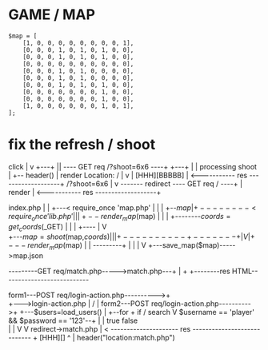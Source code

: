 


# GAME / MAP
 


    $map = [
        [1, 0, 0, 0, 0, 0, 0, 0, 0, 1],
        [0, 0, 0, 1, 0, 1, 0, 1, 0, 0],
        [0, 0, 0, 1, 0, 1, 0, 1, 0, 0],
        [0, 0, 0, 0, 0, 0, 0, 0, 0, 0],
        [0, 0, 0, 1, 0, 1, 0, 0, 0, 0],
        [0, 0, 0, 1, 0, 1, 0, 0, 0, 0],
        [0, 0, 0, 1, 0, 1, 0, 1, 0, 0],
        [0, 0, 0, 0, 0, 0, 0, 1, 0, 0],
        [0, 0, 0, 0, 0, 0, 0, 1, 0, 0],
        [1, 0, 0, 0, 0, 0, 0, 1, 0, 1],        
    ];








 # fix the refresh / shoot



 click
   |
   v
 +---+
 |<a>| ---- GET req /?shoot=6x6 ----+
 +---+                              |
                                    |
                                processing shoot
                                    |
                                    +-- header()
                                    |
                                   render
        Location: /                 |
          v                         |
        [HHH][BBBBB]                |
<----------- res -------------------+
/?shoot=6x6
|
v
------- redirect ---- GET req / ----+
                                    |
                                   render
                                    |
<----------- res -------------------+


index.php
 |
 |
 +---< require_once 'map.php'
 |                     |
 |                     +--$map
 |
 +--------<  require_once 'lib.php'
 |                            |
 |                            +--render_map($map)
 |
 |
 |
 +--------$coords=get_coords($_GET)
 |             |
 |             +----
 |                   V              
 +---$map=shoot($map,$coords)
 |     |
 |     +----------+-------+
 |                V       |
 +---render_map($map)     |
 |               ---------+
 |              |
 |              V
 +---save_map($map)----->map.json
 



---------GET req/match.php----->match.php---+
                                            |
                                            +
+--------res HTML---------------------------

form1---POST req/login-action.php---------->+ 
                                               \
                                                  +--->login-action.php
                                                           |
                                               /           |
form2---POST req/login-action.php---------->+              +---$users=load_users()
                                                           |
                                                           +--for + if / search
                                                           V
                                                $username == 'player' && $password == '123'--+
                                                           |                                  |
                                                          true                              false                                    
                                                           |                                  |
                                                           V                                  V
                                                                                      redirect->match.php
                                                                                              |
                                    < ---------------------  res ---------------------------- +
                                      [HHH][]
                                        ^
                                        |
                                        header("location:match.php")

